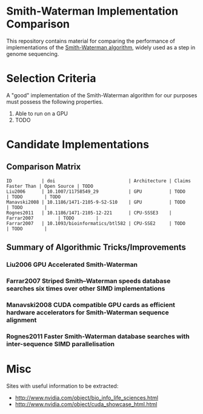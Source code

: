 Smith-Waterman Implementation Comparison
==========================================

This repository contains material for comparing the performance of
implementations of the [Smith-Waterman
algorithm](https://en.wikipedia.org/wiki/Smith%E2%80%93Waterman_algorithm),
widely used as a step in genome sequencing.



Selection Criteria
==========================================

A "good" implementation of the Smith-Waterman algorithm for our purposes must
possess the following properties.

  1. Able to run on a GPU
  2. TODO



Candidate Implementations
==========================================

Comparison Matrix
-----------------

    ID           | doi                           | Architecture | Claims Faster Than | Open Source | TODO
    Liu2006      | 10.1007/11758549_29           | GPU          | TODO               | TODO        | TODO
    Manavski2008 | 10.1186/1471-2105-9-S2-S10    | GPU          | TODO               | TODO        |
    Rognes2011   | 10.1186/1471-2105-12-221      | CPU-SSSE3    | Farrar2007         | TODO        |
    Farrar2007   | 10.1093/bioinformatics/btl582 | CPU-SSE2     | TODO               | TODO        |


Summary of Algorithmic Tricks/Improvements
------------------------------------------

### Liu2006 **GPU Accelerated Smith-Waterman**

### Farrar2007 **Striped Smith–Waterman speeds database searches six times over other SIMD implementations**

### Manavski2008 **CUDA compatible GPU cards as efficient hardware accelerators for Smith-Waterman sequence alignment**

### Rognes2011 **Faster Smith-Waterman database searches with inter-sequence SIMD parallelisation**




Misc
==========================================

Sites with useful information to be extracted:

 * http://www.nvidia.com/object/bio_info_life_sciences.html
 * http://www.nvidia.com/object/cuda_showcase_html.html


